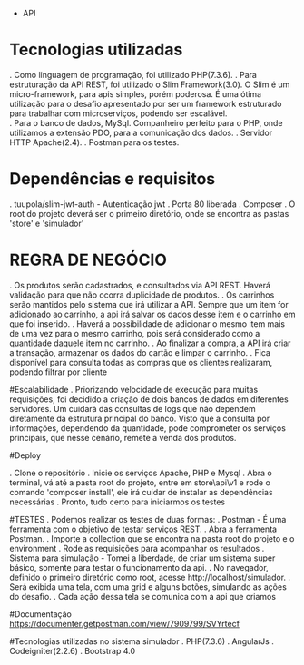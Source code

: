 - API
# Tecnologias utilizadas

. Como linguagem de programação, foi utilizado PHP(7.3.6).
. Para estruturação da API REST, foi utilizado o Slim Framework(3.0). O Slim é um micro-framework, para apis simples, porém poderosa. É uma ótima utilização para o desafio apresentado por ser um framework estruturado para trabalhar com microserviços, podendo ser escalável.    
. Para o banco de dados, MySql. Companheiro perfeito para o PHP, onde utilizamos a extensão PDO, para a comunicação dos dados.
. Servidor HTTP Apache(2.4).
. Postman para os testes.

# Dependências e requisitos
. tuupola/slim-jwt-auth - Autenticação jwt
. Porta 80 liberada
. Composer
. O root do projeto deverá ser o primeiro diretório, onde se encontra as pastas 'store' e 'simulador'

# REGRA DE NEGÓCIO

. Os produtos serão cadastrados, e consultados via API REST. Haverá validação para que não ocorra duplicidade de produtos.
. Os carrinhos serão mantidos pelo sistema que irá utilizar a API. Sempre que um item for adicionado ao carrinho, a api irá salvar os dados desse item e o carrinho em que foi inserido.
. Haverá a possibilidade de adicionar o mesmo item mais de uma vez para o mesmo carrinho, pois será considerado como a quantidade daquele item no carrinho.
. Ao finalizar a compra, a API irá criar a transação, armazenar os dados do cartão e limpar o carrinho.
. Fica disponível para consulta todas as compras que os clientes realizaram, podendo filtrar por cliente

#Escalabilidade
. Priorizando velocidade de execução para muitas requisições, foi decidido a criação de dois bancos de dados em diferentes servidores. Um cuidará das consultas de logs que não dependem diretamente da estrutura principal do banco. Visto que a consulta por informações, dependendo da quantidade, pode comprometer os serviços principais, que nesse cenário, remete a venda dos produtos.

#Deploy

. Clone o repositório
. Inicie os serviços Apache, PHP e Mysql
. Abra o terminal, vá até a pasta root do projeto, entre em store\api\v1 e rode o comando 'composer install', ele irá cuidar de instalar as dependências necessárias 
. Pronto, tudo certo para iniciarmos os testes

#TESTES
. Podemos realizar os testes de duas formas:
    . Postman - É uma ferramenta com o objetivo de testar serviços REST.
        . Abra a ferramenta Postman.
        . Importe a collection que se encontra na pasta root do projeto e o environment
        . Rode as requisições para acompanhar os resultados
    . Sistema para simulação - Tomei a liberdade, de criar um sistema super básico, somente para testar o funcionamento da api.
        . No navegador, definido o primeiro diretório como root, acesse http://localhost/simulador.
        . Será exibida uma tela, com uma grid e alguns botões, simulando as ações do desafio. 
        . Cada ação dessa tela se comunica com a api que criamos

#Documentação
https://documenter.getpostman.com/view/7909799/SVYrtecf

#Tecnologias utilizadas no sistema simulador
. PHP(7.3.6)
. AngularJs
. Codeigniter(2.2.6)
. Bootstrap 4.0
